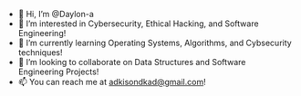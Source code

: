 - 👋 Hi, I’m @Daylon-a
- 👀 I’m interested in Cybersecurity, Ethical Hacking, and Software Engineering!
- 🌱 I’m currently learning Operating Systems, Algorithms, and Cybsecurity techniques!
- 💞️ I’m looking to collaborate on Data Structures and Software Engineering Projects!
- 📫 You can reach me at adkisondkad@gmail.com!

<!---
Daylon-a/Daylon-a is a ✨ special ✨ repository because its `README.md` (this file) appears on your GitHub profile.
You can click the Preview link to take a look at your changes.
--->
